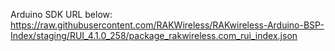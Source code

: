 Arduino SDK URL below: 
https://raw.githubusercontent.com/RAKWireless/RAKwireless-Arduino-BSP-Index/staging/RUI_4.1.0_258/package_rakwireless.com_rui_index.json
